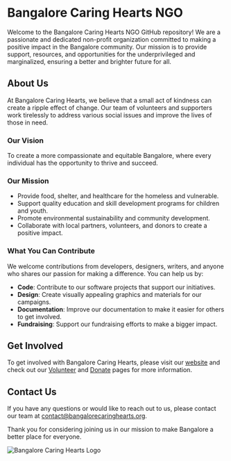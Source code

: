 # Bangalore Caring Hearts NGO

Welcome to the Bangalore Caring Hearts NGO GitHub repository! We are a passionate and dedicated non-profit organization committed to making a positive impact in the Bangalore community. Our mission is to provide support, resources, and opportunities for the underprivileged and marginalized, ensuring a better and brighter future for all.

## About Us

At Bangalore Caring Hearts, we believe that a small act of kindness can create a ripple effect of change. Our team of volunteers and supporters work tirelessly to address various social issues and improve the lives of those in need. 

### Our Vision

To create a more compassionate and equitable Bangalore, where every individual has the opportunity to thrive and succeed.

### Our Mission

- Provide food, shelter, and healthcare for the homeless and vulnerable.
- Support quality education and skill development programs for children and youth.
- Promote environmental sustainability and community development.
- Collaborate with local partners, volunteers, and donors to create a positive impact.

### What You Can Contribute

We welcome contributions from developers, designers, writers, and anyone who shares our passion for making a difference. You can help us by:

- **Code**: Contribute to our software projects that support our initiatives.
- **Design**: Create visually appealing graphics and materials for our campaigns.
- **Documentation**: Improve our documentation to make it easier for others to get involved.
- **Fundraising**: Support our fundraising efforts to make a bigger impact.

## Get Involved

To get involved with Bangalore Caring Hearts, please visit our [website](https://www.bangalorecaringhearts.org) and check out our [Volunteer](https://www.bangalorecaringhearts.org/volunteer) and [Donate](https://www.bangalorecaringhearts.org/donate) pages for more information.

## Contact Us

If you have any questions or would like to reach out to us, please contact our team at [contact@bangalorecaringhearts.org](mailto:contact@bangalorecaringhearts.org).

Thank you for considering joining us in our mission to make Bangalore a better place for everyone.

![Bangalore Caring Hearts Logo](images/logo.png)
